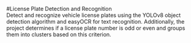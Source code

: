 #License Plate Detection and Recognition<br>
Detect and recognize vehicle license plates using the YOLOv8 object detection algorithm and easyOCR for text recognition.
Additionally, the project determines if a license plate number is odd or even and groups them into clusters based 
on this criterion. 

